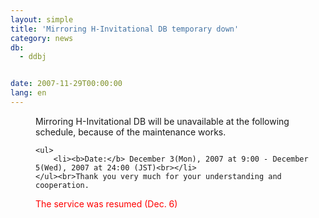 ```yaml
---
layout: simple
title: 'Mirroring H-Invitational DB temporary down'
category: news
db:
  - ddbj


date: 2007-11-29T00:00:00
lang: en
---
```


<html>
<dd>Mirroring H-Invitational DB will be unavailable at the following schedule, because of the maintenance works.<br>

    <ul>
        <li><b>Date:</b> December 3(Mon), 2007 at 9:00 - December 5(Wed), 2007 at 24:00 (JST)<br></li>
    </ul><br>Thank you very much for your understanding and cooperation.
<dd>
    <font color="#ff0000">The service was resumed (Dec. 6)</font>
</dd>
</dd>
</html>
